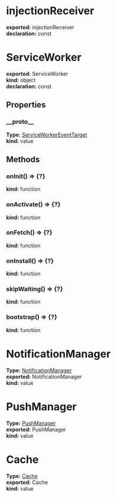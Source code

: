 # injectionReceiver              
  
**exported:** injectionReceiver              
**declaration:** const              
  
  
  
# ServiceWorker            
  
**exported:** ServiceWorker            
**kind:** object            
**declaration:** const            
  
  
## Properties            
  
### \_\_proto\_\_              
  
**Type:** [ServiceWorkerEventTarget](./Module:-ServiceWorker::lib::ServiceWorkerEventTarget#serviceworkereventtarget)              
**kind:** value              
  
  
  
  
## Methods            
  
### onInit() => {?}              
  
**kind:** function              
  
  
  
  
  
### onActivate() => {?}              
  
**kind:** function              
  
  
  
  
  
### onFetch() => {?}              
  
**kind:** function              
  
  
  
  
  
### onInstall() => {?}              
  
**kind:** function              
  
  
  
  
  
### skipWaiting() => {?}              
  
**kind:** function              
  
  
  
  
  
### bootstrap() => {?}              
  
**kind:** function              
  
  
  
  
  
# NotificationManager          
  
**Type:** [NotificationManager](./Module:-ServiceWorker::NotificationManager#notificationmanager)          
**exported:** NotificationManager          
**kind:** value          
  
  
  
# PushManager        
  
**Type:** [PushManager](./Module:-ServiceWorker::PushManager#pushmanager)        
**exported:** PushManager        
**kind:** value        
  
  
  
# Cache      
  
**Type:** [Cache](./Module:-ServiceWorker::Cache#cache)      
**exported:** Cache      
**kind:** value      
  
  
  
